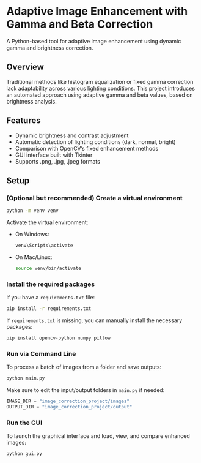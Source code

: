 
# Adaptive Image Enhancement with Gamma and Beta Correction

A Python-based tool for adaptive image enhancement using dynamic gamma and brightness correction.

## Overview

Traditional methods like histogram equalization or fixed gamma correction lack adaptability across various lighting conditions. This project introduces an automated approach using adaptive gamma and beta values, based on brightness analysis.

## Features

- Dynamic brightness and contrast adjustment
- Automatic detection of lighting conditions (dark, normal, bright)
- Comparison with OpenCV’s fixed enhancement methods
- GUI interface built with Tkinter
- Supports .png, .jpg, .jpeg formats

## Setup

### (Optional but recommended) Create a virtual environment

```bash
python -m venv venv
```

Activate the virtual environment:
- On Windows:  
  ```bash
  venv\Scripts\activate
  ```
- On Mac/Linux:  
  ```bash
  source venv/bin/activate
  ```

### Install the required packages

If you have a `requirements.txt` file:

```bash
pip install -r requirements.txt
```

If `requirements.txt` is missing, you can manually install the necessary packages:

```bash
pip install opencv-python numpy pillow
```

### Run via Command Line

To process a batch of images from a folder and save outputs:

```bash
python main.py
```

Make sure to edit the input/output folders in `main.py` if needed:

```python
IMAGE_DIR = "image_correction_project/images"
OUTPUT_DIR = "image_correction_project/output"
```

### Run the GUI

To launch the graphical interface and load, view, and compare enhanced images:

```bash
python gui.py
```
